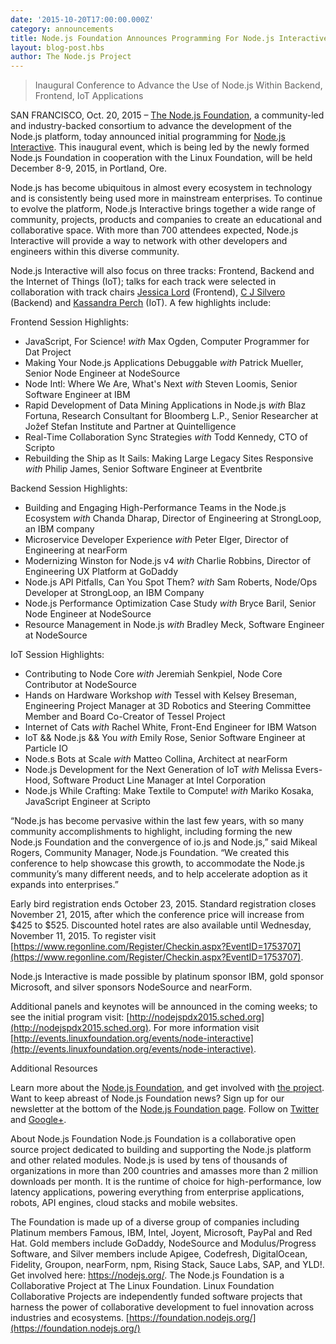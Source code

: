 ```yaml
---
date: '2015-10-20T17:00:00.000Z'
category: announcements
title: Node.js Foundation Announces Programming For Node.js Interactive
layout: blog-post.hbs
author: The Node.js Project
---
```


> Inaugural Conference to Advance the Use of Node.js Within Backend, Frontend, IoT Applications

SAN FRANCISCO, Oct. 20, 2015 – [The Node.js Foundation](https://foundation.nodejs.org/), a community-led and industry-backed consortium to advance the development of the Node.js platform, today announced initial programming for [Node.js Interactive](http://events.linuxfoundation.org/events/node-interactive). This inaugural event, which is being led by the newly formed Node.js Foundation in cooperation with the Linux Foundation, will be held December 8-9, 2015, in Portland, Ore.

Node.js has become ubiquitous in almost every ecosystem in technology and is consistently being used more in mainstream enterprises. To continue to evolve the platform, Node.js Interactive brings together a wide range of community, projects, products and companies to create an educational and collaborative space. With more than 700 attendees expected, Node.js Interactive will provide a way to network with other developers and engineers within this diverse community.

Node.js Interactive will also focus on three tracks: Frontend, Backend and the Internet of Things (IoT); talks for each track were selected in collaboration with track chairs [Jessica Lord](https://github.com/jlord/) (Frontend), [C J Silvero](https://github.com/ceejbot) (Backend) and [Kassandra Perch](https://github.com/nodebotanist) (IoT). A few highlights include:

Frontend Session Highlights:

- JavaScript, For Science! _with_ Max Ogden, Computer Programmer for Dat Project
- Making Your Node.js Applications Debuggable _with_ Patrick Mueller, Senior Node Engineer at NodeSource
- Node Intl: Where We Are, What's Next _with_ Steven Loomis, Senior Software Engineer at IBM
- Rapid Development of Data Mining Applications in Node.js _with_ Blaz Fortuna, Research Consultant for Bloomberg L.P., Senior Researcher at Jožef Stefan Institute and Partner at Quintelligence
- Real-Time Collaboration Sync Strategies _with_ Todd Kennedy, CTO of Scripto
- Rebuilding the Ship as It Sails: Making Large Legacy Sites Responsive _with_ Philip James, Senior Software Engineer at Eventbrite

Backend Session Highlights:

- Building and Engaging High-Performance Teams in the Node.js Ecosystem _with_ Chanda Dharap, Director of Engineering at StrongLoop, an IBM company
- Microservice Developer Experience _with_ Peter Elger, Director of Engineering at nearForm
- Modernizing Winston for Node.js v4 _with_ Charlie Robbins, Director of Engineering UX Platform at GoDaddy
- Node.js API Pitfalls, Can You Spot Them? _with_ Sam Roberts, Node/Ops Developer at StrongLoop, an IBM Company
- Node.js Performance Optimization Case Study _with_ Bryce Baril, Senior Node Engineer at NodeSource
- Resource Management in Node.js _with_ Bradley Meck, Software Engineer at NodeSource

IoT Session Highlights:

- Contributing to Node Core _with_ Jeremiah Senkpiel, Node Core Contributor at NodeSource
- Hands on Hardware Workshop _with_ Tessel with Kelsey Breseman, Engineering Project Manager at 3D Robotics and Steering Committee Member and Board Co-Creator of Tessel Project
- Internet of Cats _with_ Rachel White, Front-End Engineer for IBM Watson
- IoT && Node.js && You _with_ Emily Rose, Senior Software Engineer at Particle IO
- Node.s Bots at Scale _with_ Matteo Collina, Architect at nearForm
- Node.js Development for the Next Generation of IoT _with_ Melissa Evers-Hood, Software Product Line Manager at Intel Corporation
- Node.js While Crafting: Make Textile to Compute! _with_ Mariko Kosaka, JavaScript Engineer at Scripto

“Node.js has become pervasive within the last few years, with so many community accomplishments to highlight, including forming the new Node.js Foundation and the convergence of io.js and Node.js,” said Mikeal Rogers, Community Manager, Node.js Foundation. “We created this conference to help showcase this growth, to accommodate the Node.js community’s many different needs, and to help accelerate adoption as it expands into enterprises.”

Early bird registration ends October 23, 2015. Standard registration closes November 21, 2015, after which the conference price will increase from $425 to $525. Discounted hotel rates are also available until Wednesday, November 11, 2015. To register visit [https://www.regonline.com/Register/Checkin.aspx?EventID=1753707](https://www.regonline.com/Register/Checkin.aspx?EventID=1753707).

Node.js Interactive is made possible by platinum sponsor IBM, gold sponsor Microsoft, and silver sponsors NodeSource and nearForm.

Additional panels and keynotes will be announced in the coming weeks; to see the initial program visit: [http://nodejspdx2015.sched.org](http://nodejspdx2015.sched.org). For more information visit [http://events.linuxfoundation.org/events/node-interactive](http://events.linuxfoundation.org/events/node-interactive).

Additional Resources

Learn more about the [Node.js Foundation](https://foundation.nodejs.org/), and get involved with [the project](/get-involved/).
Want to keep abreast of Node.js Foundation news? Sign up for our newsletter at the bottom of the [Node.js Foundation page](https://foundation.nodejs.org/).
Follow on [Twitter](https://twitter.com/nodejs?ref_src=twsrc%5Egoogle%7Ctwcamp%5Eserp%7Ctwgr%5Eauthor) and [Google+](https://plus.google.com/u/1/100598160817214911030/posts).

About Node.js Foundation Node.js Foundation is a collaborative open source project dedicated to building and supporting the Node.js platform and other related modules. Node.js is used by tens of thousands of organizations in more than 200 countries and amasses more than 2 million downloads per month. It is the runtime of choice for high-performance, low latency applications, powering everything from enterprise applications, robots, API engines, cloud stacks and mobile websites.

The Foundation is made up of a diverse group of companies including Platinum members Famous, IBM, Intel, Joyent, Microsoft, PayPal and Red Hat. Gold members include GoDaddy, NodeSource and Modulus/Progress Software, and Silver members include Apigee, Codefresh, DigitalOcean, Fidelity, Groupon, nearForm, npm, Rising Stack, Sauce Labs, SAP, and YLD!. Get involved here: <https://nodejs.org/>.
The Node.js Foundation is a Collaborative Project at The Linux Foundation. Linux Foundation Collaborative Projects are independently funded software projects that harness the power of collaborative development to fuel innovation across industries and ecosystems. [https://foundation.nodejs.org/](https://foundation.nodejs.org/)
